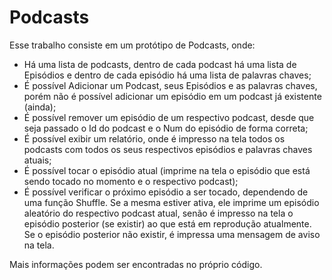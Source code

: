 # Podcasts
Esse trabalho consiste em um protótipo de Podcasts, onde:
 - Há uma lista de podcasts, dentro de cada podcast há uma lista de Episódios e dentro de cada episódio há uma lista de palavras chaves;
 - É possível Adicionar um Podcast, seus Episódios e as palavras chaves, porém não é possível adicionar um episódio em um podcast já existente (ainda);
 - É possível remover um episódio de um respectivo podcast, desde que seja passado o Id do podcast e o Num do episódio de forma correta;
 - É possível exibir um relatório, onde é impresso na tela todos os podcasts com todos os seus respectivos episódios e palavras chaves atuais;
 - É possível tocar o episódio atual (imprime na tela o episódio que está sendo tocado no momento e o respectivo podcast);
 - É possível verificar o próximo episódio a ser tocado, dependendo de uma função Shuffle. Se a mesma estiver ativa, ele imprime um episódio aleatório do respectivo podcast atual, senão é impresso na tela o episódio posterior (se existir) ao que está em reprodução atualmente. Se o episódio posterior não existir, é impressa uma mensagem de aviso na tela.
 

Mais informações podem ser encontradas no próprio código.
